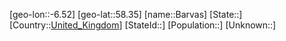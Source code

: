 ﻿---
location: [58.35,-6.52]
type: City
tags:
- geo/City


SpocWebEntityId: 29037
isDeleted: false
confidential: public

---
[geo-lon::-6.52]
[geo-lat::58.35]
[name::Barvas]
[State::]
[Country::[United_Kingdom](geo/Continent/Europe/United_Kingdom.md)]
[StateId::]
[Population::]
[Unknown::]

